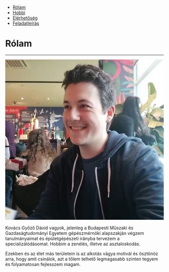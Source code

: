 <!DOCTYPE html>
<html lang="hu">
    <head>
        <meta name="viewport" content="width=device-width, initial-scale=1.0">
        <meta http-equiv="Content-Type" content="text/html;charset=UTF-8">
        <title>Rólam</title>
        <link rel="stylesheet" href="alap.css">
    </head>
    <body>
        <nav>
            <div class="keret tartalom-kozepre hatter szoveg-kozep">
                <div class="oszlop-tele">
                    <div class="navigacio-keret">
                        <ul>
                            <li><a href="index.md">Rólam</a></li>
                            <li><a href="hobbi.md">Hobbi</a></li>
                            <li><a href="elerhetoseg.md">Elérhetőség</a></li>
                            <li><a href="feladatleiras.md">Feladatleírás</a></li>
                        </ul>
                    </div>
                </div>
            </div>
        </nav>
        <div class="keret tartalom-kozepre margo-fent-1">
            <div class="oszlop-6 szoveg-kozep">
                <h1>Rólam</h1>
                <hr class="margo-lent-1">
                <img src="profil.jpg" class="kerek-kep" alt="Kép rólam" title="Kép rólam">
                <p>Kovács Győző Dávid vagyok, jelenleg a Budapesti Műszaki és Gazdaságtudományi Egyetem gépészmérnöki alapszakján végzem tanulmányaimat és épületgépészeti irányba tervezem a specializálódásomat. Hobbim a zenélés, illetve az asztaloskodás.</p>
                <p>Ezekben és az élet más területein is az alkotás vágya motivál és ösztönöz arra, hogy amit csinálok, azt a tőlem telhető legmagasabb szinten tegyem és folyamatosan fejlesszem magam.</p>
            </div>
        </div>
    </body>
</html>
